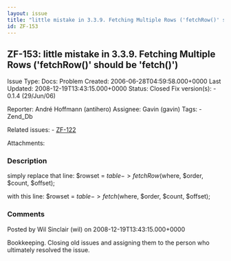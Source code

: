 ```yaml
---
layout: issue
title: "little mistake in 3.3.9. Fetching Multiple Rows ('fetchRow()' should be 'fetch()')"
id: ZF-153
---
```


ZF-153: little mistake in 3.3.9. Fetching Multiple Rows ('fetchRow()' should be 'fetch()')
------------------------------------------------------------------------------------------

 Issue Type: Docs: Problem Created: 2006-06-28T04:59:58.000+0000 Last Updated: 2008-12-19T13:43:15.000+0000 Status: Closed Fix version(s): - 0.1.4 (29/Jun/06)
 
 Reporter:  André Hoffmann (antihero)  Assignee:  Gavin (gavin)  Tags: - Zend\_Db
 
 Related issues: - [ZF-122](/issues/browse/ZF-122)
 
 Attachments: 
### Description

simply replace that line: $rowset = $table->fetchRow($where, $order, $count, $offset);

with this line: $rowset = $table->fetch($where, $order, $count, $offset);

 

 

### Comments

Posted by Wil Sinclair (wil) on 2008-12-19T13:43:15.000+0000

Bookkeeping. Closing old issues and assigning them to the person who ultimately resolved the issue.

 

 
